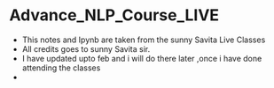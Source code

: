 # Advance_NLP_Course_LIVE
- This notes and Ipynb are taken from the sunny Savita Live Classes
- All credits goes to sunny Savita sir.
- I have updated upto feb and i will do there later ,once i have done attending the classes
- 
